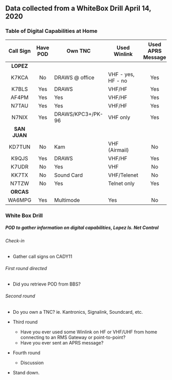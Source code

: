 ## Data collected from a WhiteBox Drill April 14, 2020

### Table of Digital Capabilities at Home

| Call Sign | Have POD |        Own TNC   | Used Winlink | Used APRS Message |
| :-------: | :------: |    ------------- | ------------ | :-----------------: |
|   __LOPEZ__  |      |    |  |   |
|   K7KCA   |   No     |  DRAWS @ office  | VHF - yes, HF - no |  Yes  |
|   K7BLS   |   Yes    |  DRAWS        |    VHF/HF    |   Yes   |
|   AF4PM   |   Yes    |   Yes         |    VHF/HF    |   Yes   |
|   N7TAU   |   Yes    |   Yes         |    VHF/HF    |   Yes   |
|   N7NIX   |   Yes    |  DRAWS/KPC3+/PK-96 |  VHF only  |  Yes  |
|   __SAN JUAN__        |          |               |              |         |
|  KD7TUN   |   No     |  Kam          |    VHF (Airmail)  |   No  |
|  K9QJS    |   Yes    |  DRAWS        |   VHF/HF   |   Yes  |
|  K7UDR    |   No     |  Yes          |   VHF      |   No   |
|  KK7TX    |   No     |  Sound Card   |   VHF/Telenet  | No
|  N7TZW    |   No     |  Yes          |   Telnet only |  Yes |
|  __ORCAS__   |          |               |              |         |
|  WA6MPG   |  Yes     |  Multimode    |   Yes        |  No  |


### White Box Drill
##### POD to gather information on digital capabilities, Lopez Is. Net Control

###### Check-in
* Gather call signs on CADY11

###### First round directed
  * Did you retrieve POD from BBS?

###### Second round
  * Do you own a TNC? ie. Kantronics, Signalink, Soundcard, etc.

* Third round
  * Have you ever used some Winlink on HF or VHF/UHF from home connecting to an RMS Gateway or point-to-point?
  * Have you ever sent an APRS message?

* Fourth round
  * Discussion

* Stand down.

